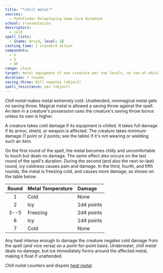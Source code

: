 ```yaml
---
title: "*chill metal*"
sources:
  - Pathfinder Roleplaying Game Core Rulebook
school: transmutation
descriptors:
  - cold
spell_lists:
  - {name: druid, level: 2}
casting_time: 1 standard action
components:
  - V
  - S
  - DF
range: close
target: metal equipment of one creature per two levels, no two of which can be more than 30 ft. apart; or 25 lbs. of metal/level, none of which can be more than 30 ft. away from any of the rest
duration: 7 rounds
saving_throw: Will negates (object)
spell_resistance: yes (object)
---
```


*Chill metal* makes metal extremely cold. Unattended, nonmagical metal gets no saving throw. Magical metal is allowed a saving throw against the spell. An item in a creature's possession uses the creature's saving throw bonus unless its own is higher.

A creature takes cold damage if its equipment is chilled. It takes full damage if its armor, shield, or weapon is affected. The creature takes minimum damage (1 point or 2 points; see the table) if it's not wearing or wielding such an item.

On the first round of the spell, the metal becomes chilly and uncomfortable to touch but deals no damage. The same effect also occurs on the last round of the spell's duration. During the second (and also the next-to-last) round, icy coldness causes pain and damage. In the third, fourth, and fifth rounds, the metal is freezing cold, and causes more damage, as shown on the table below.

Round|Metal Temperature|Damage
:--:|:--|:--
1|Cold|None
2|Icy|1d4 points
3--5|Freezing|2d4 points
6|Icy|1d4 points
7|Cold|None

Any heat intense enough to damage the creature negates cold damage from the spell (and vice versa) on a point-for-point basis. Underwater, *chill metal* deals no damage, but ice immediately forms around the affected metal, making it float if unattended.

*Chill metal* counters and dispels [*heat metal*](/spells/heat-metal/).


